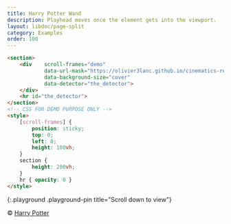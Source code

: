 ```yaml
---
title: Harry Potter Wand
description: Playhead moves once the element gets into the viewport.
layout: libdoc/page-split
category: Examples
order: 100
---
```


```html
<section>
    <div    scroll-frames="demo"
            data-url-mask="https://olivier3lanc.github.io/cinematics-resources/hp_wand_choice/hp_wand_choice_|1 to 100|.webp"
            data-background-size="cover"
            data-detector="the_detector">
    </div>
    <hr id="the_detector">
</section>
<!-- CSS FOR DEMO PURPOSE ONLY -->
<style>
    [scroll-frames] { 
        position: sticky;
        top: 0;
        left: 0;
        height: 100vh;
    }
    section { 
        height: 200vh;
    }
    hr { opacity: 0 }
</style>
```
{:.playground .playground-pin title="Scroll down to view"}

&copy; [Harry Potter](https://www.warnerbros.com/movies/harry-potter-complete-8-film-collection)